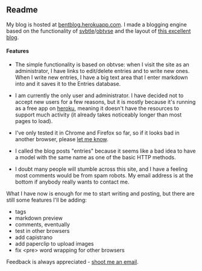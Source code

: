 ## Readme

My blog is hosted at [bentblog.herokuapp.com](http://bentblog.herokuapp.com/).  I made a blogging engine based on the functionality of [svbtle](https://svbtle.com/)/[obtvse](http://natewienert.com/codename-obtvse) and the layout of [this excellent blog](http://prog21.dadgum.com/).

#### Features

* The simple functionality is based on obtvse: when I visit the site as an administrator, I have links to edit/delete entries and to write new ones.  When I write new entries, I have a big text area that I enter markdown into and it saves it to the Entries database.

* I am currently the only user and administrator.  I have decided not to accept new users for a few reasons, but it is mostly because it's running as a free app on [heroku](https://www.heroku.com), meaning it doesn't have the resources to support much activity (it already takes noticeably longer than most pages to load).

* I've only tested it in Chrome and Firefox so far, so if it looks bad in another browser, please [let me know](mailto:benjamin.trevor@gmail.com).

* I called the blog posts "entries" because it seems like a bad idea to have a model with the same name as one of the basic HTTP methods.

* I doubt many people will stumble across this site, and I have a feeling most comments would be from spam robots.  My email address is at the bottom if anybody really wants to contact me.

What I have now is enough for me to start writing and posting, but there are still some features I'll be adding:

* tags
* markdown preview
* comments, eventually
* test in other browsers
* add capistrano
* add paperclip to upload images
* fix \<pre> word wrapping for other browsers

Feedback is always appreciated - [shoot me an email](mailto:benjamin.trevor@gmail.com).
